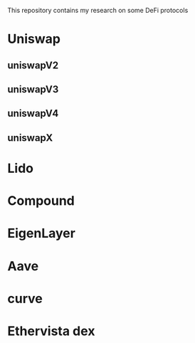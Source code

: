 This repository contains my research on some DeFi protocols

# Uniswap

## uniswapV2


## uniswapV3


## uniswapV4


## uniswapX



# Lido


# Compound


# EigenLayer


# Aave





# curve



# Ethervista dex